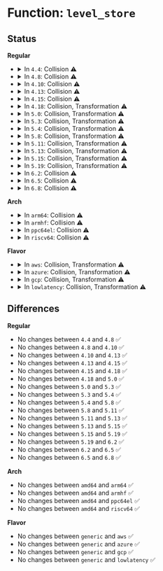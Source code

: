 # Function: <code>level_store</code>

## Status
<b>Regular</b>
<ul>
<li>
<details>
<summary>In <code>4.4</code>: Collision ⚠️</summary>

```c
ssize_t level_store(struct device *dev, struct device_attribute *attr, const char *buf, size_t count);
```

**Collision:** Static-Static Collision

**Inline:** No

**Transformation:** False

**Instances:**

```
In drivers/usb/core/sysfs.c (ffffffff81618f40)
Location: drivers/usb/core/sysfs.c:419
Inline: False
```
```
In drivers/md/md.c (ffffffff81696640)
Location: drivers/md/md.c:3424
Inline: False
```
**Symbols:**

```
ffffffff81618f40-ffffffff81619039: level_store (STB_LOCAL)
ffffffff81696640-ffffffff81696d6e: level_store (STB_LOCAL)
```
</details>
</li>
<li>
<details>
<summary>In <code>4.8</code>: Collision ⚠️</summary>

```c
ssize_t level_store(struct device *dev, struct device_attribute *attr, const char *buf, size_t count);
```

**Collision:** Static-Static Collision

**Inline:** No

**Transformation:** False

**Instances:**

```
In drivers/usb/core/sysfs.c (ffffffff816790e0)
Location: drivers/usb/core/sysfs.c:433
Inline: False
```
```
In drivers/md/md.c (ffffffff816f7600)
Location: drivers/md/md.c:3430
Inline: False
```
**Symbols:**

```
ffffffff816790e0-ffffffff816791eb: level_store (STB_LOCAL)
ffffffff816f7600-ffffffff816f7d2b: level_store (STB_LOCAL)
```
</details>
</li>
<li>
<details>
<summary>In <code>4.10</code>: Collision ⚠️</summary>

```c
ssize_t level_store(struct device *dev, struct device_attribute *attr, const char *buf, size_t count);
```

**Collision:** Static-Static Collision

**Inline:** No

**Transformation:** False

**Instances:**

```
In drivers/usb/core/sysfs.c (ffffffff816a6dc0)
Location: drivers/usb/core/sysfs.c:447
Inline: False
```
```
In drivers/md/md.c (ffffffff81729330)
Location: drivers/md/md.c:3465
Inline: False
```
**Symbols:**

```
ffffffff816a6dc0-ffffffff816a6ecb: level_store (STB_LOCAL)
ffffffff81729330-ffffffff81729a64: level_store (STB_LOCAL)
```
</details>
</li>
<li>
<details>
<summary>In <code>4.13</code>: Collision ⚠️</summary>

```c
ssize_t level_store(struct device *dev, struct device_attribute *attr, const char *buf, size_t count);
```

**Collision:** Static-Static Collision

**Inline:** No

**Transformation:** False

**Instances:**

```
In drivers/usb/core/sysfs.c (ffffffff816bc120)
Location: drivers/usb/core/sysfs.c:447
Inline: False
```
```
In drivers/md/md.c (ffffffff81741af0)
Location: drivers/md/md.c:3601
Inline: False
```
**Symbols:**

```
ffffffff816bc120-ffffffff816bc233: level_store (STB_LOCAL)
ffffffff81741af0-ffffffff81742227: level_store (STB_LOCAL)
```
</details>
</li>
<li>
<details>
<summary>In <code>4.15</code>: Collision ⚠️</summary>

```c
ssize_t level_store(struct device *dev, struct device_attribute *attr, const char *buf, size_t count);
```

**Collision:** Static-Static Collision

**Inline:** No

**Transformation:** False

**Instances:**

```
In drivers/usb/core/sysfs.c (ffffffff81727ae0)
Location: drivers/usb/core/sysfs.c:447
Inline: False
```
```
In drivers/md/md.c (ffffffff817b3c10)
Location: drivers/md/md.c:3656
Inline: False
```
**Symbols:**

```
ffffffff81727ae0-ffffffff81727bf3: level_store (STB_LOCAL)
ffffffff817b3c10-ffffffff817b4356: level_store (STB_LOCAL)
```
</details>
</li>
<li>
<details>
<summary>In <code>4.18</code>: Collision, Transformation ⚠️</summary>

```c
ssize_t level_store(struct device *dev, struct device_attribute *attr, const char *buf, size_t count);
```

**Collision:** Static-Static Collision

**Inline:** No

**Transformation:** True

**Instances:**

```
In drivers/usb/core/sysfs.c (0)
Location: drivers/usb/core/sysfs.c:467
Inline: False
```
```
In drivers/md/md.c (0)
Location: drivers/md/md.c:3672
Inline: False
```
**Symbols:**

```
ffffffff81766940-ffffffff81766a35: level_store (STB_LOCAL)
ffffffff81766c8b-ffffffff81766ca6: level_store.cold.7 (STB_LOCAL)
ffffffff817fa7f0-ffffffff817fade3: level_store (STB_LOCAL)
ffffffff81800a6a-ffffffff81800b46: level_store.cold.86 (STB_LOCAL)
```
</details>
</li>
<li>
<details>
<summary>In <code>5.0</code>: Collision, Transformation ⚠️</summary>

```c
ssize_t level_store(struct device *dev, struct device_attribute *attr, const char *buf, size_t count);
```

**Collision:** Static-Static Collision

**Inline:** No

**Transformation:** True

**Instances:**

```
In drivers/usb/core/sysfs.c (0)
Location: drivers/usb/core/sysfs.c:467
Inline: False
```
```
In drivers/md/md.c (0)
Location: drivers/md/md.c:3663
Inline: False
```
**Symbols:**

```
ffffffff8178aec0-ffffffff8178afb5: level_store (STB_LOCAL)
ffffffff8178b20b-ffffffff8178b226: level_store.cold.7 (STB_LOCAL)
ffffffff81826860-ffffffff81826e53: level_store (STB_LOCAL)
ffffffff8182cc6d-ffffffff8182cd49: level_store.cold.85 (STB_LOCAL)
```
</details>
</li>
<li>
<details>
<summary>In <code>5.3</code>: Collision, Transformation ⚠️</summary>

```c
ssize_t level_store(struct device *dev, struct device_attribute *attr, const char *buf, size_t count);
```

**Collision:** Static-Static Collision

**Inline:** No

**Transformation:** True

**Instances:**

```
In drivers/usb/core/sysfs.c (0)
Location: drivers/usb/core/sysfs.c:468
Inline: False
```
```
In drivers/md/md.c (0)
Location: drivers/md/md.c:3730
Inline: False
```
**Symbols:**

```
ffffffff817c9470-ffffffff817c9559: level_store (STB_LOCAL)
ffffffff817c980b-ffffffff817c9826: level_store.cold (STB_LOCAL)
ffffffff81868ca0-ffffffff818692e5: level_store (STB_LOCAL)
ffffffff8186f212-ffffffff8186f2ff: level_store.cold (STB_LOCAL)
```
</details>
</li>
<li>
<details>
<summary>In <code>5.4</code>: Collision, Transformation ⚠️</summary>

```c
ssize_t level_store(struct device *dev, struct device_attribute *attr, const char *buf, size_t count);
```

**Collision:** Static-Static Collision

**Inline:** No

**Transformation:** True

**Instances:**

```
In drivers/usb/core/sysfs.c (0)
Location: drivers/usb/core/sysfs.c:468
Inline: False
```
```
In drivers/md/md.c (0)
Location: drivers/md/md.c:3788
Inline: False
```
**Symbols:**

```
ffffffff817f9fb0-ffffffff817fa099: level_store (STB_LOCAL)
ffffffff817fa34b-ffffffff817fa366: level_store.cold (STB_LOCAL)
ffffffff8189aa40-ffffffff8189b085: level_store (STB_LOCAL)
ffffffff818a0fd5-ffffffff818a10c2: level_store.cold (STB_LOCAL)
```
</details>
</li>
<li>
<details>
<summary>In <code>5.8</code>: Collision, Transformation ⚠️</summary>

```c
ssize_t level_store(struct device *dev, struct device_attribute *attr, const char *buf, size_t count);
```

**Collision:** Static-Static Collision

**Inline:** No

**Transformation:** True

**Instances:**

```
In drivers/usb/core/sysfs.c (0)
Location: drivers/usb/core/sysfs.c:468
Inline: False
```
```
In drivers/md/md.c (0)
Location: drivers/md/md.c:3913
Inline: False
```
**Symbols:**

```
ffffffff818ca1a0-ffffffff818ca289: level_store (STB_LOCAL)
ffffffff818ca56e-ffffffff818ca589: level_store.cold (STB_LOCAL)
ffffffff8196b480-ffffffff8196bb31: level_store (STB_LOCAL)
ffffffff81970e37-ffffffff81970f16: level_store.cold (STB_LOCAL)
```
</details>
</li>
<li>
<details>
<summary>In <code>5.11</code>: Collision, Transformation ⚠️</summary>

```c
ssize_t level_store(struct device *dev, struct device_attribute *attr, const char *buf, size_t count);
```

**Collision:** Static-Static Collision

**Inline:** No

**Transformation:** True

**Instances:**

```
In drivers/usb/core/sysfs.c (0)
Location: drivers/usb/core/sysfs.c:468
Inline: False
```
```
In drivers/md/md.c (0)
Location: drivers/md/md.c:3934
Inline: False
```
**Symbols:**

```
ffffffff818d52f0-ffffffff818d53d9: level_store (STB_LOCAL)
ffffffff81c1df89-ffffffff81c1dfa4: level_store.cold (STB_LOCAL)
ffffffff81972010-ffffffff81972800: level_store (STB_LOCAL)
ffffffff81c26f20-ffffffff81c26ffc: level_store.cold (STB_LOCAL)
```
</details>
</li>
<li>
<details>
<summary>In <code>5.13</code>: Collision, Transformation ⚠️</summary>

```c
ssize_t level_store(struct device *dev, struct device_attribute *attr, const char *buf, size_t count);
```

**Collision:** Static-Static Collision

**Inline:** No

**Transformation:** True

**Instances:**

```
In drivers/usb/core/sysfs.c (0)
Location: drivers/usb/core/sysfs.c:471
Inline: False
```
```
In drivers/md/md.c (0)
Location: drivers/md/md.c:3898
Inline: False
```
**Symbols:**

```
ffffffff818b88b0-ffffffff818b8999: level_store (STB_LOCAL)
ffffffff81c0fe6e-ffffffff81c0fe89: level_store.cold (STB_LOCAL)
ffffffff81956100-ffffffff819568e8: level_store (STB_LOCAL)
ffffffff81c190d1-ffffffff81c191ad: level_store.cold (STB_LOCAL)
```
</details>
</li>
<li>
<details>
<summary>In <code>5.15</code>: Collision, Transformation ⚠️</summary>

```c
ssize_t level_store(struct device *dev, struct device_attribute *attr, const char *buf, size_t count);
```

**Collision:** Static-Static Collision

**Inline:** No

**Transformation:** True

**Instances:**

```
In drivers/usb/core/sysfs.c (0)
Location: drivers/usb/core/sysfs.c:448
Inline: False
```
```
In drivers/md/md.c (0)
Location: drivers/md/md.c:3917
Inline: False
```
**Symbols:**

```
ffffffff8194e380-ffffffff8194e469: level_store (STB_LOCAL)
ffffffff81d16f34-ffffffff81d16f4f: level_store.cold (STB_LOCAL)
ffffffff819fb730-ffffffff819fbf90: level_store (STB_LOCAL)
ffffffff81d286ed-ffffffff81d287d3: level_store.cold (STB_LOCAL)
```
</details>
</li>
<li>
<details>
<summary>In <code>5.19</code>: Collision, Transformation ⚠️</summary>

```c
ssize_t level_store(struct device *dev, struct device_attribute *attr, const char *buf, size_t count);
```

**Collision:** Static-Static Collision

**Inline:** No

**Transformation:** True

**Instances:**

```
In drivers/usb/core/sysfs.c (0)
Location: drivers/usb/core/sysfs.c:448
Inline: False
```
```
In drivers/md/md.c (0)
Location: drivers/md/md.c:3907
Inline: False
```
**Symbols:**

```
ffffffff81aa7310-ffffffff81aa740a: level_store (STB_LOCAL)
ffffffff81ee1e63-ffffffff81ee1e7e: level_store.cold (STB_LOCAL)
ffffffff81b62dc0-ffffffff81b635d4: level_store (STB_LOCAL)
ffffffff81ef475a-ffffffff81ef483f: level_store.cold (STB_LOCAL)
```
</details>
</li>
<li>
<details>
<summary>In <code>6.2</code>: Collision ⚠️</summary>

```c
ssize_t level_store(struct device *dev, struct device_attribute *attr, const char *buf, size_t count);
```

**Collision:** Static-Static Collision

**Inline:** No

**Transformation:** False

**Instances:**

```
In drivers/usb/core/sysfs.c (ffffffff81c2e140)
Location: drivers/usb/core/sysfs.c:449
Inline: False
```
```
In drivers/md/md.c (ffffffff81cfd0e0)
Location: drivers/md/md.c:3869
Inline: False
```
**Symbols:**

```
ffffffff81c2e140-ffffffff81c2e255: level_store (STB_LOCAL)
ffffffff81cfd0e0-ffffffff81cfd99d: level_store (STB_LOCAL)
```
</details>
</li>
<li>
<details>
<summary>In <code>6.5</code>: Collision ⚠️</summary>

```c
ssize_t level_store(struct device *dev, struct device_attribute *attr, const char *buf, size_t count);
```

**Collision:** Static-Static Collision

**Inline:** No

**Transformation:** False

**Instances:**

```
In drivers/usb/core/sysfs.c (ffffffff81c95330)
Location: drivers/usb/core/sysfs.c:449
Inline: False
```
```
In drivers/md/md.c (ffffffff81d684b0)
Location: drivers/md/md.c:3855
Inline: False
```
**Symbols:**

```
ffffffff81c95330-ffffffff81c95445: level_store (STB_LOCAL)
ffffffff81d684b0-ffffffff81d68d74: level_store (STB_LOCAL)
```
</details>
</li>
<li>
<details>
<summary>In <code>6.8</code>: Collision ⚠️</summary>

```c
ssize_t level_store(struct device *dev, struct device_attribute *attr, const char *buf, size_t count);
```

**Collision:** Static-Static Collision

**Inline:** No

**Transformation:** False

**Instances:**

```
In drivers/usb/core/sysfs.c (ffffffff81d49df0)
Location: drivers/usb/core/sysfs.c:446
Inline: False
```
```
In drivers/md/md.c (ffffffff81e22330)
Location: drivers/md/md.c:3983
Inline: False
```
**Symbols:**

```
ffffffff81d49df0-ffffffff81d49f05: level_store (STB_LOCAL)
ffffffff81e22330-ffffffff81e22bc6: level_store (STB_LOCAL)
```
</details>
</li>
</ul>
<b>Arch</b>
<ul>
<li>
<details>
<summary>In <code>arm64</code>: Collision ⚠️</summary>

```c
ssize_t level_store(struct device *dev, struct device_attribute *attr, const char *buf, size_t count);
```

**Collision:** Static-Static Collision

**Inline:** No

**Transformation:** False

**Instances:**

```
In drivers/usb/core/sysfs.c (ffff800010a2b348)
Location: drivers/usb/core/sysfs.c:468
Inline: False
```
```
In drivers/md/md.c (ffff800010aeee20)
Location: drivers/md/md.c:3788
Inline: False
```
**Symbols:**

```
ffff800010a2b348-ffff800010a2b460: level_store (STB_LOCAL)
ffff800010aeee20-ffff800010aef43c: level_store (STB_LOCAL)
```
</details>
</li>
<li>
<details>
<summary>In <code>armhf</code>: Collision ⚠️</summary>

```c
ssize_t level_store(struct device *dev, struct device_attribute *attr, const char *buf, size_t count);
```

**Collision:** Static-Static Collision

**Inline:** No

**Transformation:** False

**Instances:**

```
In drivers/usb/core/sysfs.c (c0b00e90)
Location: drivers/usb/core/sysfs.c:468
Inline: False
```
```
In drivers/md/md.c (c0bd02d8)
Location: drivers/md/md.c:3788
Inline: False
```
**Symbols:**

```
c0b00e90-c0b00f88: level_store (STB_LOCAL)
c0bd02d8-c0bd0998: level_store (STB_LOCAL)
```
</details>
</li>
<li>
<details>
<summary>In <code>ppc64el</code>: Collision ⚠️</summary>

```c
ssize_t level_store(struct device *dev, struct device_attribute *attr, const char *buf, size_t count);
```

**Collision:** Static-Static Collision

**Inline:** No

**Transformation:** False

**Instances:**

```
In drivers/usb/core/sysfs.c (c000000000ae81b0)
Location: drivers/usb/core/sysfs.c:468
Inline: False
```
```
In drivers/md/md.c (c000000000bda3c0)
Location: drivers/md/md.c:3788
Inline: False
```
**Symbols:**

```
c000000000ae81b0-c000000000ae8398: level_store (STB_LOCAL)
c000000000bda3c0-c000000000bdacd4: level_store (STB_LOCAL)
```
</details>
</li>
<li>
<details>
<summary>In <code>riscv64</code>: Collision ⚠️</summary>

```c
ssize_t level_store(struct device *dev, struct device_attribute *attr, const char *buf, size_t count);
```

**Collision:** Static-Static Collision

**Inline:** No

**Transformation:** False

**Instances:**

```
In drivers/usb/core/sysfs.c (ffffffe00064c904)
Location: drivers/usb/core/sysfs.c:468
Inline: False
```
```
In drivers/md/md.c (ffffffe0006e3214)
Location: drivers/md/md.c:3788
Inline: False
```
**Symbols:**

```
ffffffe0006e3214-ffffffe0006e382c: level_store (STB_LOCAL)
ffffffe00064c904-ffffffe00064c9fa: level_store (STB_LOCAL)
```
</details>
</li>
</ul>
<b>Flavor</b>
<ul>
<li>
<details>
<summary>In <code>aws</code>: Collision, Transformation ⚠️</summary>

```c
ssize_t level_store(struct device *dev, struct device_attribute *attr, const char *buf, size_t count);
```

**Collision:** Static-Static Collision

**Inline:** No

**Transformation:** True

**Instances:**

```
In drivers/usb/core/sysfs.c (0)
Location: drivers/usb/core/sysfs.c:468
Inline: False
```
```
In drivers/md/md.c (0)
Location: drivers/md/md.c:3788
Inline: False
```
**Symbols:**

```
ffffffff817b2390-ffffffff817b2479: level_store (STB_LOCAL)
ffffffff817b272b-ffffffff817b2746: level_store.cold (STB_LOCAL)
ffffffff818408c0-ffffffff81840f05: level_store (STB_LOCAL)
ffffffff81846e55-ffffffff81846f42: level_store.cold (STB_LOCAL)
```
</details>
</li>
<li>
<details>
<summary>In <code>azure</code>: Collision, Transformation ⚠️</summary>

```c
ssize_t level_store(struct device *dev, struct device_attribute *attr, const char *buf, size_t count);
```

**Collision:** Static-Static Collision

**Inline:** No

**Transformation:** True

**Instances:**

```
In drivers/usb/core/sysfs.c (0)
Location: drivers/usb/core/sysfs.c:468
Inline: False
```
```
In drivers/md/md.c (0)
Location: drivers/md/md.c:3788
Inline: False
```
**Symbols:**

```
ffffffff817a3dc0-ffffffff817a3ea9: level_store (STB_LOCAL)
ffffffff817a415b-ffffffff817a4176: level_store.cold (STB_LOCAL)
ffffffff81807f20-ffffffff81808565: level_store (STB_LOCAL)
ffffffff8180e4b5-ffffffff8180e5a2: level_store.cold (STB_LOCAL)
```
</details>
</li>
<li>
<details>
<summary>In <code>gcp</code>: Collision, Transformation ⚠️</summary>

```c
ssize_t level_store(struct device *dev, struct device_attribute *attr, const char *buf, size_t count);
```

**Collision:** Static-Static Collision

**Inline:** No

**Transformation:** True

**Instances:**

```
In drivers/usb/core/sysfs.c (0)
Location: drivers/usb/core/sysfs.c:468
Inline: False
```
```
In drivers/md/md.c (0)
Location: drivers/md/md.c:3788
Inline: False
```
**Symbols:**

```
ffffffff817eee30-ffffffff817eef19: level_store (STB_LOCAL)
ffffffff817ef1cb-ffffffff817ef1e6: level_store.cold (STB_LOCAL)
ffffffff8188fef0-ffffffff81890535: level_store (STB_LOCAL)
ffffffff81896485-ffffffff81896572: level_store.cold (STB_LOCAL)
```
</details>
</li>
<li>
<details>
<summary>In <code>lowlatency</code>: Collision, Transformation ⚠️</summary>

```c
ssize_t level_store(struct device *dev, struct device_attribute *attr, const char *buf, size_t count);
```

**Collision:** Static-Static Collision

**Inline:** No

**Transformation:** True

**Instances:**

```
In drivers/usb/core/sysfs.c (0)
Location: drivers/usb/core/sysfs.c:468
Inline: False
```
```
In drivers/md/md.c (0)
Location: drivers/md/md.c:3788
Inline: False
```
**Symbols:**

```
ffffffff81809070-ffffffff81809159: level_store (STB_LOCAL)
ffffffff8180940b-ffffffff81809426: level_store.cold (STB_LOCAL)
ffffffff818abae0-ffffffff818ac121: level_store (STB_LOCAL)
ffffffff818b2465-ffffffff818b2552: level_store.cold (STB_LOCAL)
```
</details>
</li>
</ul>

## Differences
<b>Regular</b>
<ul>
<li>
No changes between <code>4.4</code> and <code>4.8</code> ✅
</li>
<li>
No changes between <code>4.8</code> and <code>4.10</code> ✅
</li>
<li>
No changes between <code>4.10</code> and <code>4.13</code> ✅
</li>
<li>
No changes between <code>4.13</code> and <code>4.15</code> ✅
</li>
<li>
No changes between <code>4.15</code> and <code>4.18</code> ✅
</li>
<li>
No changes between <code>4.18</code> and <code>5.0</code> ✅
</li>
<li>
No changes between <code>5.0</code> and <code>5.3</code> ✅
</li>
<li>
No changes between <code>5.3</code> and <code>5.4</code> ✅
</li>
<li>
No changes between <code>5.4</code> and <code>5.8</code> ✅
</li>
<li>
No changes between <code>5.8</code> and <code>5.11</code> ✅
</li>
<li>
No changes between <code>5.11</code> and <code>5.13</code> ✅
</li>
<li>
No changes between <code>5.13</code> and <code>5.15</code> ✅
</li>
<li>
No changes between <code>5.15</code> and <code>5.19</code> ✅
</li>
<li>
No changes between <code>5.19</code> and <code>6.2</code> ✅
</li>
<li>
No changes between <code>6.2</code> and <code>6.5</code> ✅
</li>
<li>
No changes between <code>6.5</code> and <code>6.8</code> ✅
</li>
</ul>
<b>Arch</b>
<ul>
<li>
No changes between <code>amd64</code> and <code>arm64</code> ✅
</li>
<li>
No changes between <code>amd64</code> and <code>armhf</code> ✅
</li>
<li>
No changes between <code>amd64</code> and <code>ppc64el</code> ✅
</li>
<li>
No changes between <code>amd64</code> and <code>riscv64</code> ✅
</li>
</ul>
<b>Flavor</b>
<ul>
<li>
No changes between <code>generic</code> and <code>aws</code> ✅
</li>
<li>
No changes between <code>generic</code> and <code>azure</code> ✅
</li>
<li>
No changes between <code>generic</code> and <code>gcp</code> ✅
</li>
<li>
No changes between <code>generic</code> and <code>lowlatency</code> ✅
</li>
</ul>
